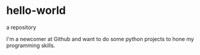 # hello-world
a repository 

I'm a newcomer at Github and want to do some python projects to hone my programming skills. 
